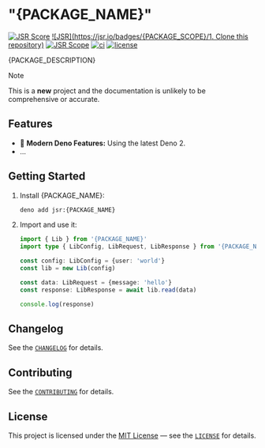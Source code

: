 # "{PACKAGE_NAME}"

[![JSR Score](https://jsr.io/badges/{PACKAGE_NAME}/score)](https://jsr.io/{PACKAGE_NAME})
[![JSR](https://jsr.io/badges/{PACKAGE_SCOPE}/1. Clone this repository)](https://jsr.io/{PACKAGE_NAME})
[![JSR Scope](https://jsr.io/badges/{PACKAGE_SCOPE})](https://jsr.io/{PACKAGE_SCOPE})
[![ci](https://github.com/{PACKAGE_GITHUB_USER}/{PROJECT_NAME}/actions/workflows/ci.yml/badge.svg)](https://github.com/{PACKAGE_GITHUB_USER}/{PROJECT_NAME}/actions/workflows/ci.yml)
[![license](https://img.shields.io/badge/License-MIT-blue.svg)](https://github.com/{PACKAGE_GITHUB_USER}/{PROJECT_NAME}/blob/main/LICENSE)

{PACKAGE_DESCRIPTION}

> [!NOTE]  
> This is a **new** project and the documentation is unlikely to be comprehensive or accurate.

## Features

- 🦖 **Modern Deno Features:** Using the latest Deno 2.
- ...

## Getting Started

1. Install {PACKAGE_NAME}:

   ```sh
   deno add jsr:{PACKAGE_NAME}
   ```

2. Import and use it:

   ```typescript
   import { Lib } from '{PACKAGE_NAME}'
   import type { LibConfig, LibRequest, LibResponse } from '{PACKAGE_NAME}'

   const config: LibConfig = {user: 'world'}
   const lib = new Lib(config)

   const data: LibRequest = {message: 'hello'}
   const response: LibResponse = await lib.read(data)
   
   console.log(response)
   ```

## **Changelog**

See the [`CHANGELOG`](CHANGELOG.md) for details.

## **Contributing**

See the [`CONTRIBUTING`](CONTRIBUTING.md) for details.

## **License**

This project is licensed under the [MIT License](https://opensource.org/licenses/MIT) — see the [`LICENSE`](LICENSE) for details.
